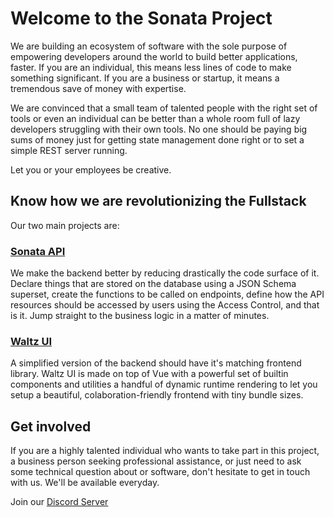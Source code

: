 # Welcome to the Sonata Project

We are building an ecosystem of software with the sole purpose of empowering developers around the world to build better applications, faster. If you are an individual, this means less lines of code to make something significant. If you are a business or startup, it means a tremendous save of money with expertise.

We are convinced that a small team of talented people with the right set of tools or even an individual can be better than a whole room full of lazy developers struggling with their own tools. No one should be paying big sums of money just for getting state management done right or to set a simple REST server running.

Let you or your employees be creative.

## Know how we are revolutionizing the Fullstack

Our two main projects are:

### [Sonata API](https://github.com/sonata-api/sonata-api)

We make the backend better by reducing drastically the code surface of it. Declare things that are stored on the database using a JSON Schema superset, create the functions to be called on endpoints, define how the API resources should be accessed by users using the Access Control, and that is it. Jump straight to the business logic in a matter of minutes.

### [Waltz UI](https://github.com/sonata-api/waltz-ui)

A simplified version of the backend should have it's matching frontend library. Waltz UI is made on top of Vue with a powerful set of builtin components and utilities a handful of dynamic runtime rendering to let you setup a beautiful, colaboration-friendly frontend with tiny bundle sizes.


## Get involved

If you are a highly talented individual who wants to take part in this project, a business person seeking professional assistance, or just need to ask some technical question about or software, don't hesitate to get in touch with us. We'll be available everyday.

Join our [Discord Server]()

